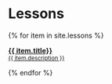 # Lessons

{% for item in site.lessons %}
  <p>
    <a href="/learn-php{{ item.url }}">
      <b>{{ item.title}}</b><br />
      <small>{{ item.description }}</small>
    </a>
  </p>
{% endfor %}
